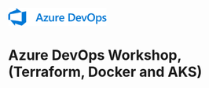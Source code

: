 <img src="/images/azure_devops_logo.png" alt="Azure DevOps" width="200"/>

# Azure DevOps Workshop, (Terraform, Docker and AKS)
